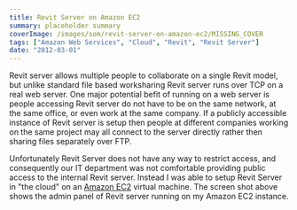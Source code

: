 ```yaml
---
title: Revit Server on Amazon EC2
summary: placeholder summary
coverImage: /images/som/revit-server-on-amazon-ec2/MISSING_COVER
tags: ["Amazon Web Services", "Cloud", "Revit", "Revit Server"]
date: "2012-03-01"
---
```


Revit server allows multiple people to collaborate on a single Revit model, but unlike standard file based worksharing Revit server runs over TCP on a real web server. One major potential befit of running on a web server is people accessing Revit server do not have to be on the same network, at the same office, or even work at the same company. If a publicly accessible instance of Revit server is setup then people at different companies working on the same project may all connect to the server directly rather then sharing files separately over FTP.

Unfortunately Revit Server does not have any way to restrict access, and consequently our IT department was not comfortable providing public access to the internal Revit server. Instead I was able to setup Revit Server in "the cloud" on an [Amazon EC2](http://aws.amazon.com/ec2/) virtual machine. The screen shot above shows the admin panel of Revit server running on my Amazon EC2 instance.
